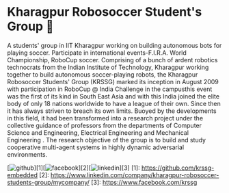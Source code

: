 # Kharagpur Robosoccer Student's Group 🤖

A students' group in IIT Kharagpur working on building autonomous bots for playing soccer. 
Participate in international events-F.I.R.A. World Championship, RoboCup soccer. 
Comprising of a bunch of ardent robotics technocrats from the Indian Institute of Technology, Kharagpur working together to build autonomous soccer-playing robots, 
the Kharagpur Robosoccer Students' Group (KRSSG) marked its inception in August 2009 with participation in RoboCup @ India Challenge in the campusthis event was the
first of its kind in South East Asia and with this India joined the elite body of only 18 nations worldwide to have a league of their own. 
Since then it has always striven to breach its own limits. Buoyed by the developments in this field, it had been transformed into a research project under the 
collective guidance of professors from the departments of Computer Science and Engineering, Electrical Engineering and Mechanical Engineering . 
The research objective of the group is to build and study cooperative multi-agent systems in highly dynamic adversarial environments.

[![github](https://cloud.githubusercontent.com/assets/17016297/18839843/0e06a67a-83d2-11e6-993a-b35a182500e0.png)][1][![facebook](https://cloud.githubusercontent.com/assets/17016297/18839836/0a06deb4-83d2-11e6-8078-1d0974af0f63.png)][2][![linkedin](https://cloud.githubusercontent.com/assets/17016297/18839848/0fc7e74e-83d2-11e6-8c6a-277fc9d6e067.png)][3]
[1]: https://github.com/krssg-embedded
[2]: https://www.linkedin.com/company/kharagpur-robosoccer-students-group/mycompany/
[3]: https://www.facebook.com/krssg
